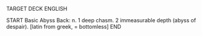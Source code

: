 TARGET DECK
ENGLISH

START
Basic
Abyss
Back: n. 1 deep chasm. 2 immeasurable depth (abyss of despair). [latin from greek, = bottomless]
END
